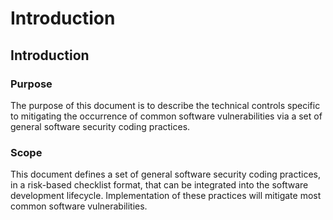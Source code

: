 # Introduction

## Introduction

### Purpose

The purpose of this document is to describe the technical controls specific to mitigating the occurrence of common software vulnerabilities via a set of general software security coding practices.

### Scope

This document defines a set of general software security coding practices, in a risk-based checklist format, that can be integrated into the software development lifecycle. Implementation of these practices will mitigate most common software vulnerabilities.

